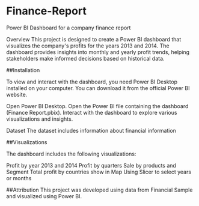 # Finance-Report

Power BI Dashboard for a company finance report

Overview
This project is designed to create a Power BI dashboard that visualizes the company's profits for the years 2013 and 2014. The dashboard provides insights into monthly and yearly profit trends, helping stakeholders make informed decisions based on historical data.


##Installation

To view and interact with the dashboard, you need Power BI Desktop installed on your computer. You can download it from the official Power BI website.

Open Power BI Desktop.
Open the Power BI file containing the dashboard (Finance Report.pbix).
Interact with the dashboard to explore various visualizations and insights.

Dataset
The dataset includes information about financial information

##Visualizations

The dashboard includes the following visualizations:

Profit by year 2013 and 2014 
Profit by quarters
Sale by products and Segment
Total profit by countries show in Map
Using Slicer to select years or months

##Attribution
This project was developed using data from Financial Sample and visualized using Power BI.

